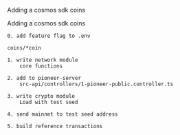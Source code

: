 Adding a cosmos sdk coins


Adding a cosmos sdk coins
    
    0. add feature flag to .env
    
    coins/*coin
    
    1. write network module
        core functions
    
    2. add to pioneer-server         
        src-api/controllers/1-pioneer-public.controller.ts
            
    3. write crypto module  
        Load with test seed
    
    4. send mainnet to test seed address    
    
    5. build reference transactions    
        

    
